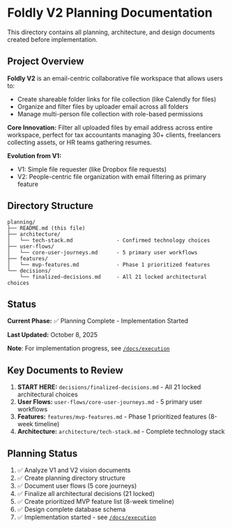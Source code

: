 # Foldly V2 Planning Documentation

This directory contains all planning, architecture, and design documents created before implementation.

## Project Overview

**Foldly V2** is an email-centric collaborative file workspace that allows users to:
- Create shareable folder links for file collection (like Calendly for files)
- Organize and filter files by uploader email across all folders
- Manage multi-person file collection with role-based permissions

**Core Innovation:** Filter all uploaded files by email address across entire workspace, perfect for tax accountants managing 30+ clients, freelancers collecting assets, or HR teams gathering resumes.

**Evolution from V1:**
- V1: Simple file requester (like Dropbox file requests)
- V2: People-centric file organization with email filtering as primary feature

## Directory Structure

```
planning/
├── README.md (this file)
├── architecture/
│   └── tech-stack.md              - Confirmed technology choices
├── user-flows/
│   └── core-user-journeys.md      - 5 primary user workflows
├── features/
│   └── mvp-features.md            - Phase 1 prioritized features
└── decisions/
    └── finalized-decisions.md     - All 21 locked architectural choices
```

## Status

**Current Phase:** ✅ Planning Complete - Implementation Started

**Last Updated:** October 8, 2025

**Note**: For implementation progress, see [`/docs/execution`](../execution)

## Key Documents to Review

1. **START HERE:** `decisions/finalized-decisions.md` - All 21 locked architectural choices
2. **User Flows:** `user-flows/core-user-journeys.md` - 5 primary user workflows
3. **Features:** `features/mvp-features.md` - Phase 1 prioritized features (8-week timeline)
4. **Architecture:** `architecture/tech-stack.md` - Complete technology stack

## Planning Status

1. ✅ Analyze V1 and V2 vision documents
2. ✅ Create planning directory structure
3. ✅ Document user flows (5 core journeys)
4. ✅ Finalize all architectural decisions (21 locked)
5. ✅ Create prioritized MVP feature list (8-week timeline)
6. ✅ Design complete database schema
7. ✅ Implementation started - see [`/docs/execution`](../execution)
